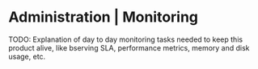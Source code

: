 # Administration | Monitoring

TODO: Explanation of day to day monitoring tasks needed to keep this product alive, like bserving SLA, performance metrics, memory and disk usage, etc.